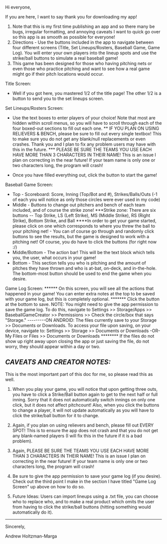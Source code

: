 Hi everyone,

If you are here, I want to say thank you for downloading my app!

1. Note that this is my first time publishing an app and so there many be bugs, irregular formatting, and annoying caveats I want to quick go over so this app is as smooth as possible for everyone!
2. Directions - Use the buttons included in the app to navigate between four different screens (Title, Set Lineups/Rosters, Baseball Game, Game Log). You will enter your own players into the lineup spots and use the strike/ball buttons to simulate a real baseball game!
3. This game has been designed for those who having pitching nets or even those who practice pitching and want to see how a real game might go if their pitch locations would occur.

Title Screen:
- Well if you got here, you mastered 1/2 of the title page! The other 1/2 is a button to send you to the set lineups screen.

Set Lineups/Rosters Screen:
* Use the text boxes to enter players of your choice! Note that most are hidden within scroll menus, so you will have to scroll through each of the four boxed-out sections to fill out each one.
** IF YOU PLAN ON USING RELIEVERS & BENCH, please be sure to fill out every single textbox! This to make sure you do not get any blank/null replacements or even crashes. Thank you and I plan to fix any problem users may have with this in the future.
*** PLEASE BE SURE THE TEAMS YOU USE EACH HAVE MORE THAN 3 CHARACTERS IN THEIR NAME! This is an issue I plan on correcting in the near future! If your team name is only one or two characters long, the program will crash!
- Once you have filled everything out, click the button to start the game!

Baseball Game Screen:
- Top - Scoreboard: Score, Inning (Top/Bot and #), Strikes/Balls/Outs (-1 of each you will notice as only those circles were ever used in my code)
- Middle - Buttons to change out pitchers and bench of each team included, and of course the strike zone!
    ***Strike zone: There are six buttons -- Top Strike, LS (Left Strike), MS (Middle Strike), RS (Right Strike), Bottom Strike, and Ball
        ****In order to get your game started, please click on one which corresponds to where you threw the ball to your pitching net!
            - You can of course go through and randomly click buttons to see the results, but the game is designed to work with a pitching                net! Of course, you do have to click the buttons (for right now :/)
- Middle/Bottom - The action bar! This will be the text block which tells you, the user, what occurs in your game!
- Bottom - This section tells you who is pitching and the amount of pitches they have thrown and who is at-bat, on-deck, and in-the-hole. The bottom-most button should be used to end the game when you desire.

Game Log Screen:
****** On this screen, you will see all the actions that happened in your game! You can enter extra notes at the top to be saved with your game log, but this is completely optional.
******* Click the button at the bottom to save. NOTE: You might need to give the app permission to save the game log. To do this, navigate to Settings >> Storage/Apps >> BaseballGameCreator >> Permissions >> Check the circle/box that says "Storage."
---------ON ANDROID: The files currently save to your Storage >> Documents or Downloads. To access your file upon saving, on your device, navigate to: Settings >> Storage >> Documents or Downloads -OR- My Files or Files >> Documents or Downloads
******** If the files do not show up right away upon closing the app or just saving the file, do not worry, they should appear within a day or two.

*CAVEATS AND CREATOR NOTES:*
--------------------------
This is the most important part of this doc for me, so please read this as well.

1. When you play your game, you will notice that upon getting three outs, you have to click a Strike/Ball button again to get to the next half or full inning. Sorry that it does not automatically switch innings on only one click, but it does not affect pitchcount! Also, when you click the buttons to change a player, it will not update automatically as you will have to click the strike/ball button for it to change.

2. Again, if you plan on using relievers and bench, please fill out EVERY SPOT! This is to ensure the app does not crash and that you do not get any blank-named players (I will fix this in the future if it is a bad problem).

3. Again, PLEASE BE SURE THE TEAMS YOU USE EACH HAVE MORE THAN 3 CHARACTERS IN THEIR NAME! This is an issue I plan on correcting in the near future! If your team name is only one or two characters long, the program will crash!

4. Be sure to give the app permission to save your game log (if you desire). Check out the third point I make in the section I have titled "Game Log Screen" up above on how to do so.

5. Future Ideas: Users can import lineups using a .txt file, you can choose who to replace who, and to make a real product which omits the user from having to click the strike/ball buttons (hitting something would automatically do it).
---------------------------

Sincerely,

Andrew Holtzman-Marga
